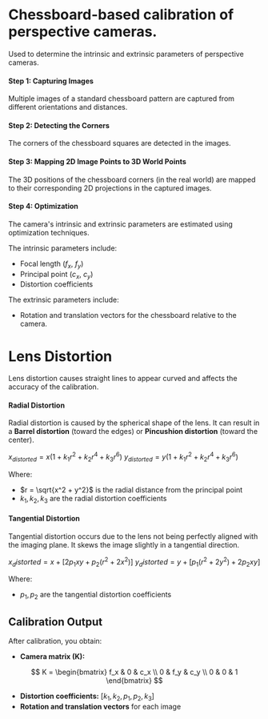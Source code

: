 # Chessboard-based calibration of perspective cameras.
Used to determine the intrinsic and extrinsic parameters of perspective cameras.

#### Step 1: Capturing Images
Multiple images of a standard chessboard pattern are captured from different orientations and distances.

#### Step 2: Detecting the Corners
The corners of the chessboard squares are detected in the images.

#### Step 3: Mapping 2D Image Points to 3D World Points
The 3D positions of the chessboard corners (in the real world) are mapped to their corresponding 2D projections in the captured images.

#### Step 4: Optimization
The camera's intrinsic and extrinsic parameters are estimated using optimization techniques.

The intrinsic parameters include:
- Focal length ($f_x$, $f_y$)
- Principal point ($c_x$, $c_y$)
- Distortion coefficients

The extrinsic parameters include:
- Rotation and translation vectors for the chessboard relative to the camera.

# Lens Distortion
Lens distortion causes straight lines to appear curved and affects the accuracy of the calibration.

#### Radial Distortion
Radial distortion is caused by the spherical shape of the lens. It can result in a **Barrel distortion** (toward the edges) or **Pincushion distortion** (toward the center).

$x_{distorted} = x(1 + k_1r^2 + k_2r^4 + k_3r^6)$
$y_{distorted} = y(1 + k_1r^2 + k_2r^4 + k_3r^6)$

Where:
- $r = \sqrt{x^2 + y^2}$ is the radial distance from the principal point
- $k_1, k_2, k_3$ are the radial distortion coefficients

#### Tangential Distortion
Tangential distortion occurs due to the lens not being perfectly aligned with the imaging plane. It skews the image slightly in a tangential direction.

$x_distorted = x + [2p_1xy + p_2(r^2 + 2x^2)]$
$y_distorted = y + [p_1(r^2 + 2y^2) + 2p_2xy]$

Where:
- $p_1, p_2$ are the tangential distortion coefficients

## Calibration Output
After calibration, you obtain:
- **Camera matrix (K):**

$$
K = \begin{bmatrix}
f_x & 0 & c_x \\
0 & f_y & c_y \\
0 & 0 & 1
\end{bmatrix}
$$

- **Distortion coefficients:** $[k_1, k_2, p_1, p_2, k_3]$
- **Rotation and translation vectors** for each image
